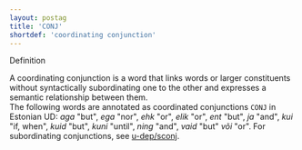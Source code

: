 ```yaml
---
layout: postag
title: 'CONJ'
shortdef: 'coordinating conjunction'
---
```


Definition


A coordinating conjunction is a word that links words or larger constituents without syntactically subordinating one to the other and expresses a semantic relationship between them.<br/>
The following words are annotated as coordinated conjunctions <code>CONJ</code> in Estonian UD: <i>aga</i> "but", <i>ega</i> "nor", <i>ehk</i> "or", <i>elik</i> "or", <i>ent</i> "but", <i>ja</i> "and", <i>kui</i> "if, when", <i>kuid</i> "but", <i>kuni</i> "until", <i>ning</i> "and", <i>vaid</i> "but" <i>või</i> "or".
For subordinating conjunctions, see [u-dep/sconj]().
